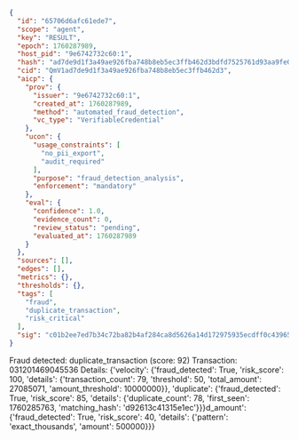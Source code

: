 ```json
{
  "id": "65706d6afc61ede7",
  "scope": "agent",
  "key": "RESULT",
  "epoch": 1760287989,
  "host_pid": "9e6742732c60:1",
  "hash": "ad7de9d1f3a49ae926fba748b8eb5ec3ffb462d3bdfd7525761d93aa9fe04df2",
  "cid": "QmV1ad7de9d1f3a49ae926fba748b8eb5ec3ffb462d3",
  "aicp": {
    "prov": {
      "issuer": "9e6742732c60:1",
      "created_at": 1760287989,
      "method": "automated_fraud_detection",
      "vc_type": "VerifiableCredential"
    },
    "ucon": {
      "usage_constraints": [
        "no_pii_export",
        "audit_required"
      ],
      "purpose": "fraud_detection_analysis",
      "enforcement": "mandatory"
    },
    "eval": {
      "confidence": 1.0,
      "evidence_count": 0,
      "review_status": "pending",
      "evaluated_at": 1760287989
    }
  },
  "sources": [],
  "edges": [],
  "metrics": {},
  "thresholds": {},
  "tags": [
    "fraud",
    "duplicate_transaction",
    "risk_critical"
  ],
  "sig": "c01b2ee7ed7b34c72ba82b4af284ca8d5626a14d172975935ecdff0c43965fa5"
}
```

Fraud detected: duplicate_transaction (score: 92)
Transaction: 031201469045536
Details: {'velocity': {'fraud_detected': True, 'risk_score': 100, 'details': {'transaction_count': 79, 'threshold': 50, 'total_amount': 27085071, 'amount_threshold': 10000000}}, 'duplicate': {'fraud_detected': True, 'risk_score': 85, 'details': {'duplicate_count': 78, 'first_seen': 1760285763, 'matching_hash': 'd92613c41315e1ec'}}}d_amount': {'fraud_detected': True, 'risk_score': 40, 'details': {'pattern': 'exact_thousands', 'amount': 500000}}}